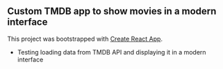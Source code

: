 ## Custom TMDB app to show movies in a modern interface

This project was bootstrapped with [Create React App](https://github.com/facebook/create-react-app).

* Testing loading data from TMDB API and displaying it in a modern interface